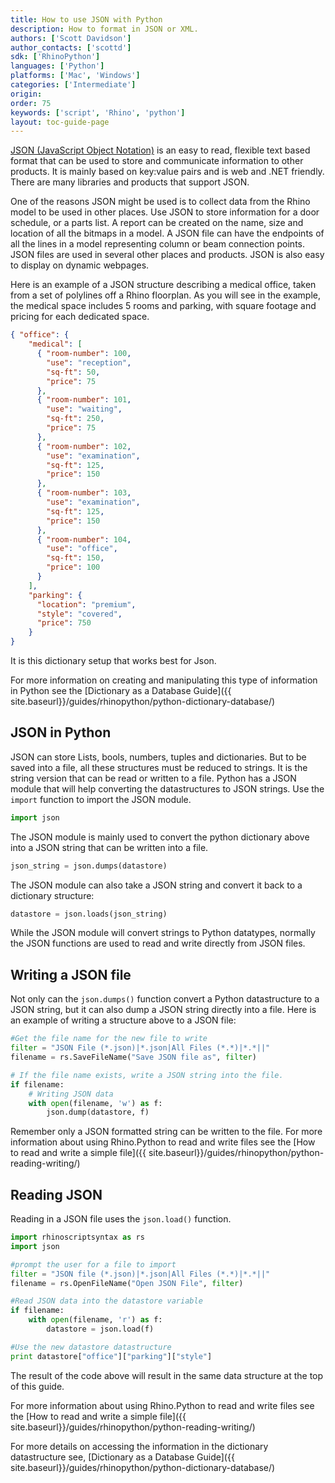 ```yaml
---
title: How to use JSON with Python
description: How to format in JSON or XML.
authors: ['Scott Davidson']
author_contacts: ['scottd']
sdk: ['RhinoPython']
languages: ['Python']
platforms: ['Mac', 'Windows']
categories: ['Intermediate']
origin:
order: 75
keywords: ['script', 'Rhino', 'python']
layout: toc-guide-page
---
```


[JSON (JavaScript Object Notation)](http://www.json.org/) is an easy to read, flexible text based format that can be used to store and communicate information to other products. It is mainly based on key:value pairs and is web and .NET friendly.  There are many libraries and products that support JSON.

One of the reasons JSON might be used is to collect data from the Rhino model to be used in other places.  Use JSON to store information for a door schedule, or a parts list.  A report can be created on the name, size and location of all the bitmaps in a model.  A JSON file can have the endpoints of all the lines in a model representing column or beam connection points. JSON files are used in several other places and products.  JSON is also easy to display on dynamic webpages.

Here is an example of a JSON structure describing a medical office, taken from a set of polylines off a Rhino floorplan. As you will see in the example, the medical space includes 5 rooms and parking, with square footage and pricing for each dedicated space.

```json
{ "office": {
    "medical": [
      { "room-number": 100,
        "use": "reception",
        "sq-ft": 50,
        "price": 75
      },
      { "room-number": 101,
        "use": "waiting",
        "sq-ft": 250,
        "price": 75
      },
      { "room-number": 102,
        "use": "examination",
        "sq-ft": 125,
        "price": 150
      },
      { "room-number": 103,
        "use": "examination",
        "sq-ft": 125,
        "price": 150
      },
      { "room-number": 104,
        "use": "office",
        "sq-ft": 150,
        "price": 100
      }
    ],
    "parking": {
      "location": "premium",
      "style": "covered",
      "price": 750
    }
}
```
It is this dictionary setup that works best for Json.

For more information on creating and manipulating this type of information in Python see the [Dictionary as a Database Guide]({{ site.baseurl}}/guides/rhinopython/python-dictionary-database/)

## JSON in Python

JSON can store Lists, bools, numbers, tuples and dictionaries. But to be saved into a file, all these structures must be reduced to strings. It is the string version that can be read or written to a file. Python has a JSON module that will help converting the datastructures to JSON strings. Use the `import` function to import the JSON module.

```python
import json
```
The JSON module is mainly used to convert the python dictionary above into a JSON string that can be written into a file.

```python
json_string = json.dumps(datastore)
```

The JSON module can also take a JSON string and convert it back to a dictionary structure:

```python
datastore = json.loads(json_string)
```

While the JSON module will convert strings to Python datatypes, normally the JSON functions are used to read and write directly from JSON files.

## Writing a JSON file

Not only can the `json.dumps()` function convert a Python datastructure to a JSON string, but it can also dump a JSON string directly into a file.  Here is an example of writing a structure above to a JSON file:

```python
#Get the file name for the new file to write
filter = "JSON File (*.json)|*.json|All Files (*.*)|*.*||"
filename = rs.SaveFileName("Save JSON file as", filter)

# If the file name exists, write a JSON string into the file.
if filename:
    # Writing JSON data
    with open(filename, 'w') as f:
        json.dump(datastore, f)
```

Remember only a JSON formatted string can be written to the file. For more information about using Rhino.Python to read and write files see the [How to read and write a simple file]({{ site.baseurl}}/guides/rhinopython/python-reading-writing/)

## Reading JSON

Reading in a JSON file uses the `json.load()` function.

```python
import rhinoscriptsyntax as rs
import json

#prompt the user for a file to import
filter = "JSON file (*.json)|*.json|All Files (*.*)|*.*||"
filename = rs.OpenFileName("Open JSON File", filter)

#Read JSON data into the datastore variable
if filename:
    with open(filename, 'r') as f:
        datastore = json.load(f)

#Use the new datastore datastructure
print datastore["office"]["parking"]["style"]
```

The result of the code above will result in the same data structure at the top of this guide.

For more information about using Rhino.Python to read and write files see the [How to read and write a simple file]({{ site.baseurl}}/guides/rhinopython/python-reading-writing/)

For more details on accessing the information in the dictionary datastructure see,  [Dictionary as a Database Guide]({{ site.baseurl}}/guides/rhinopython/python-dictionary-database/)
